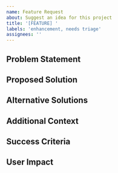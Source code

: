 ```yaml
---
name: Feature Request
about: Suggest an idea for this project
title: '[FEATURE] '
labels: 'enhancement, needs triage'
assignees: ''
---
```


## Problem Statement

<!-- A clear and concise description of what problem this feature would solve. For example: "I'm always frustrated when..." -->

## Proposed Solution

<!-- A clear and concise description of what you want to happen. -->

## Alternative Solutions

<!-- A clear description of any alternative solutions or features you've considered. -->

## Additional Context

<!-- Add any other context, screenshots, or examples about the feature request here. -->

## Success Criteria

<!-- How would we know this feature is successful once implemented? What metrics or user experiences would improve? -->

## User Impact

<!-- Who would benefit from this feature and how? -->